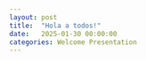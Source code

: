```yaml
---
layout: post
title:  "Hola a todos!"
date:   2025-01-30 00:00:00
categories: Welcome Presentation
---
```

